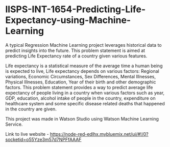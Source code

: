 # llSPS-INT-1654-Predicting-Life-Expectancy-using-Machine-Learning

A typical Regression Machine Learning project leverages historical data to predict insights into the future. This problem statement is aimed at predicting Life Expectancy rate of a country given various features.

Life expectancy is a statistical measure of the average time a human being is expected to live, Life expectancy depends on various factors: Regional variations, Economic Circumstances, Sex Differences, Mental Illnesses, Physical Illnesses, Education, Year of their birth and other demographic factors. This problem statement provides a way to predict average life expectancy of people living in a country when various factors such as year, GDP, education, alcohol intake of people in the country, expenditure on healthcare system and some specific disease related deaths that happened in the country are given.

This project was made in Watson Studio using Watson Machine Learning Service.


Link to live website - https://node-red-edlhx.mybluemix.net/ui/#!/0?socketid=o55Yze3m57d7NPFfAAAF